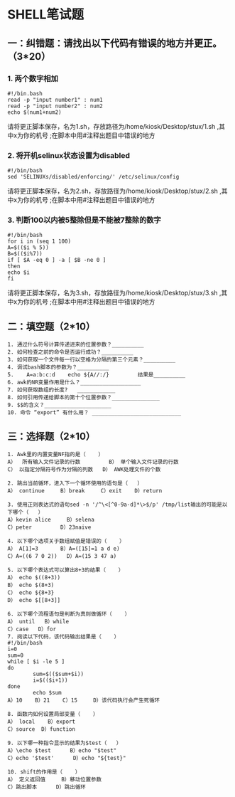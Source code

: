 # SHELL笔试题

## 一：纠错题：请找出以下代码有错误的地方并更正。（3*20）

### 1. 两个数字相加

```shell
#!/bin.bash
read -p "input number1" : num1
read -p "input number2" : num2
echo $(num1+num2)
```
请将更正脚本保存，名为1.sh，存放路径为/home/kiosk/Desktop/stux/1.sh ,其中x为你的机号
;在脚本中用#注释出题目中错误的地方

### 2. 将开机selinux状态设置为disabled

```shell
#!/bin/bash
sed 'SELINUXs/disabled/enforcing/' /etc/selinux/config
```
请将更正脚本保存，名为2.sh，存放路径为/home/kiosk/Desktop/stux/2.sh ,其中x为你的机号
;在脚本中用#注释出题目中错误的地方

### 3. 判断100以内被5整除但是不能被7整除的数字
```shell
#!/bin/bash
for i in (seq 1 100)
A=$(($i % 5))
B=$(($i%7))
if [ $A -eq 0 ] -a [ $B -ne 0 ]
then
echo $i
fi
```
请将更正脚本保存，名为3.sh，存放路径为/home/kiosk/Desktop/stux/3.sh ,其中x为你的机号
;在脚本中用#注释出题目中错误的地方

## 二：填空题（2*10）

~~~~~~~~~~~~~~~~~~~~~~~~~~~~~~~~~~~~~~~~~
1. 通过什么符号计算传递进来的位置参数？__________
2. 如何检查之前的命令是否运行成功？__________
3. 如何获取一个文件每一行以空格为分隔的第三个元素？__________
4. 调试bash脚本的参数为？__________
5.    A=a:b:c:d    echo ${A//:/}	     结果是__________
6. awk的NR变量作用是什么？___________________
7. 如何获取数组的长度?   ____________
8. 如何引用传递给脚本的第十个位置参数？_______________
9. $$的含义？_____________________
10. 命令 “export” 有什么用？ ____________________________
~~~~~~~~~~~~~~~~~~~~~~~~~~~~~~~~~~~~~~~~~

## 三：选择题（2*10）

~~~~~~~~~~~~~~~~~~~~~~~~~~~~~~~~~~~~~~~~~
1. Awk里的内置变量NF指的是（    ）
A）  所有输入文件记录的行数         B） 单个输入文件记录的行数
C） 以指定分隔符号作为分隔的列数   D） AWK处理文件的个数

2. 跳出当前循环，进入下一个循环使用的语句是（   ）
A） continue		B）break     C）exit    D）return

3. 使用正则表达式的语句sed -n '/^\<[^0-9a-d]*\>$/p' /tmp/list输出的可能是以下哪个（   ）
A）kevin alice     B）selena
C）peter         D）23naive

4. 以下哪个选项关于数组赋值是错误的（    ）
A） A[1]=3       B）A=([15]=1 a d e)
C）A=((6 7 0 2))   D）A=(15 3 47 a)

5. 以下哪个表达式可以算出8+3的结果（    ）
A） echo $((8+3))
B） echo $(8+3)
C） echo ${8+3}
D） echo $[[8+3]]

6. 以下哪个流程语句是判断为真则做循环（    ）
A） until   B）while
C）case   D）for
7. 阅读以下代码，该代码输出结果是（    ）
#!/bin/bash
i=0
sum=0
while [ $i -le 5 ]
do
        sum=$(($sum+$i))
        i=$(($i+1))
done
        echo $sum
A）10    B）21    C）15     D）该代码执行会产生死循环

8. 函数内如何设置局部变量（    ）
A） local    B）export
C）source  D）function

9. 以下哪一种指令显示的结果为$test（   ）
A）\echo $test      B）echo "$test"
C）echo '$test'      D）echo "${test}"

10. shift的作用是（    ）
A） 定义返回值     B）移动位置参数
C）跳出脚本    	D）跳出循环
~~~~~~~~~~~~~~~~~~~~~~~~~~~~~~~~~~~~~~~~~
